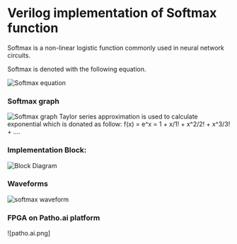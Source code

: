 # Verilog implementation of Softmax function
Softmax is a non-linear logistic function commonly used in neural network circuits.

Softmax is denoted with the following equation.

![Softmax equation](waveform/smax.png)
### Softmax graph
 ![Softmax graph](waveform/graph.PNG)
Taylor series approximation is used to calculate exponential which is donated as follow: 
    f(x) = e^x = 1 + x/1! + x^2/2! + x^3/3! + ....
    
### Implementation Block:
 ![Block Diagram](waveform/Capture.PNG)

### Waveforms
 ![softmax waveform](waveform/softmax.png)
### FPGA on Patho.ai platform
 ![patho.ai.png]


